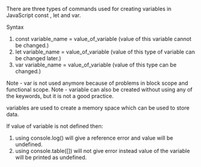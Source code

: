 There are three types of commands used for creating variables in JavaScript 
const , let and var.

Syntax 
1. const variable_name = value_of_variable (value of this variable cannot be changed.)
2. let variable_name = value_of_variable (value of this type of variable can be changed later.)
3. var variable_name = value_of_variable (value of  this type can be changed.)

Note - var is not used anymore because of problems in block scope and functional scope.
Note - variable can also be created without using any of the keywords, but it is not a good practice.

variables are used to create a memory space which can be used to store data.

If value of variable is not defined then:
1. using console.log() will give a reference error and value will be undefined.
2. using console.table([]) will not give error instead value of the variable will be printed as undefined.

